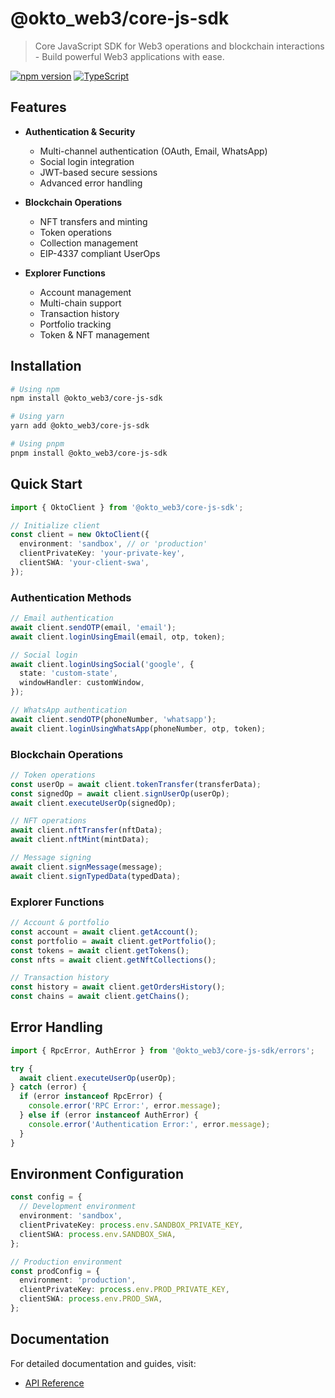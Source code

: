 # @okto_web3/core-js-sdk

> Core JavaScript SDK for Web3 operations and blockchain interactions - Build powerful Web3 applications with ease.

[![npm version](https://img.shields.io/npm/v/@okto_web3/core-js-sdk.svg)](https://www.npmjs.com/package/@okto_web3/core-js-sdk)
[![TypeScript](https://img.shields.io/badge/%3C%2F%3E-TypeScript-%230074c1.svg)](https://www.typescriptlang.org/)

## Features

- **Authentication & Security**

  - Multi-channel authentication (OAuth, Email, WhatsApp)
  - Social login integration
  - JWT-based secure sessions
  - Advanced error handling

- **Blockchain Operations**
  - NFT transfers and minting
  - Token operations
  - Collection management
  - EIP-4337 compliant UserOps
- **Explorer Functions**
  - Account management
  - Multi-chain support
  - Transaction history
  - Portfolio tracking
  - Token & NFT management

## Installation

```bash
# Using npm
npm install @okto_web3/core-js-sdk

# Using yarn
yarn add @okto_web3/core-js-sdk

# Using pnpm
pnpm install @okto_web3/core-js-sdk
```

## Quick Start

```typescript
import { OktoClient } from '@okto_web3/core-js-sdk';

// Initialize client
const client = new OktoClient({
  environment: 'sandbox', // or 'production'
  clientPrivateKey: 'your-private-key',
  clientSWA: 'your-client-swa',
});
```

### Authentication Methods

```typescript
// Email authentication
await client.sendOTP(email, 'email');
await client.loginUsingEmail(email, otp, token);

// Social login
await client.loginUsingSocial('google', {
  state: 'custom-state',
  windowHandler: customWindow,
});

// WhatsApp authentication
await client.sendOTP(phoneNumber, 'whatsapp');
await client.loginUsingWhatsApp(phoneNumber, otp, token);
```

### Blockchain Operations

```typescript
// Token operations
const userOp = await client.tokenTransfer(transferData);
const signedOp = await client.signUserOp(userOp);
await client.executeUserOp(signedOp);

// NFT operations
await client.nftTransfer(nftData);
await client.nftMint(mintData);

// Message signing
await client.signMessage(message);
await client.signTypedData(typedData);
```

### Explorer Functions

```typescript
// Account & portfolio
const account = await client.getAccount();
const portfolio = await client.getPortfolio();
const tokens = await client.getTokens();
const nfts = await client.getNftCollections();

// Transaction history
const history = await client.getOrdersHistory();
const chains = await client.getChains();
```

## Error Handling

```typescript
import { RpcError, AuthError } from '@okto_web3/core-js-sdk/errors';

try {
  await client.executeUserOp(userOp);
} catch (error) {
  if (error instanceof RpcError) {
    console.error('RPC Error:', error.message);
  } else if (error instanceof AuthError) {
    console.error('Authentication Error:', error.message);
  }
}
```

## Environment Configuration

```typescript
const config = {
  // Development environment
  environment: 'sandbox',
  clientPrivateKey: process.env.SANDBOX_PRIVATE_KEY,
  clientSWA: process.env.SANDBOX_SWA,
};

// Production environment
const prodConfig = {
  environment: 'production',
  clientPrivateKey: process.env.PROD_PRIVATE_KEY,
  clientSWA: process.env.PROD_SWA,
};
```

## Documentation

For detailed documentation and guides, visit:

- [API Reference](https://docs.okto.tech/docs/typescript-sdk)
